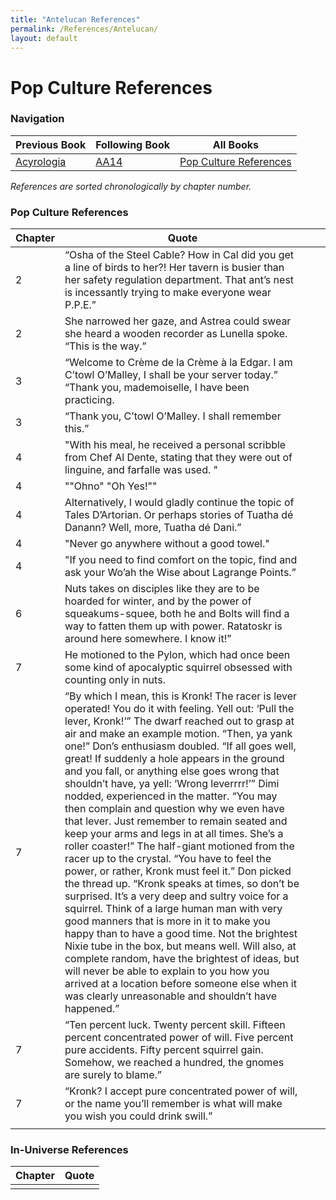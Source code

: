 ```yaml
---
title: "Antelucan References"
permalink: /References/Antelucan/
layout: default
---
```


# Pop Culture References

### Navigation
| Previous Book   | Following Book    | All Books                  |
| ------------ | -------------| ----------------------- |
| [Acyrologia](Acyrologia.md) | [AA14](AA14.md) | [Pop Culture References](../PopCultureReferences.md)                               |


_References are sorted chronologically by chapter number._

### Pop Culture References

| Chapter | Quote                                                                                                                                                                                                                                                                                                                                                                                                                                                                                                                                                                                                                                                                                                                                                                                                                                                                                                                                                                                                                                                                                                                                                                                                                                                                    |     |     |
| ------- | ------------------------------------------------------------------------------------------------------------------------------------------------------------------------------------------------------------------------------------------------------------------------------------------------------------------------------------------------------------------------------------------------------------------------------------------------------------------------------------------------------------------------------------------------------------------------------------------------------------------------------------------------------------------------------------------------------------------------------------------------------------------------------------------------------------------------------------------------------------------------------------------------------------------------------------------------------------------------------------------------------------------------------------------------------------------------------------------------------------------------------------------------------------------------------------------------------------------------------------------------------------------------ | --- | --- |
| 2       | “Osha of the Steel Cable? How in Cal did you get a line of birds to her?! Her tavern is busier than her safety regulation department. That ant’s nest is incessantly trying to make everyone wear P.P.E.”                                                                                                                                                                                                                                                                                                                                                                                                                                                                                                                                                                                                                                                                                                                                                                                                                                                                                                                                                                                                                                                                |     |     |
| 2       | She narrowed her gaze, and Astrea could swear she heard a wooden recorder as Lunella spoke. “This is the way.”                                                                                                                                                                                                                                                                                                                                                                                                                                                                                                                                                                                                                                                                                                                                                                                                                                                                                                                                                                                                                                                                                                                                                           |     |     |
| 3       | “Welcome to Crème de la Crème à la Edgar. I am C’towl O’Malley, I shall be your server today.” “Thank you, mademoiselle, I have been practicing.                                                                                                                                                                                                                                                                                                                                                                                                                                                                                                                                                                                                                                                                                                                                                                                                                                                                                                                                                                                                                                                                                                                         |     |     |
| 3       | “Thank you, C’towl O’Malley. I shall remember this.”                                                                                                                                                                                                                                                                                                                                                                                                                                                                                                                                                                                                                                                                                                                                                                                                                                                                                                                                                                                                                                                                                                                                                                                                                     |     |     |
| 4       | "With his meal, he received a personal scribble from Chef Al Dente, stating that they were out of linguine, and farfalle was used. "                                                                                                                                                                                                                                                                                                                                                                                                                                                                                                                                                                                                                                                                                                                                                                                                                                                                                                                                                                                                                                                                                                                                     |     |     |
| 4       | ""Ohno" "Oh Yes!""                                                                                                                                                                                                                                                                                                                                                                                                                                                                                                                                                                                                                                                                                                                                                                                                                                                                                                                                                                                                                                                                                                                                                                                                                                                       |     |     |
| 4       | Alternatively, I would gladly continue the topic of Tales D’Artorian. Or perhaps stories of Tuatha dé Danann? Well, more, Tuatha dé Dani.”                                                                                                                                                                                                                                                                                                                                                                                                                                                                                                                                                                                                                                                                                                                                                                                                                                                                                                                                                                                                                                                                                                                               |     |     |
| 4       | "Never go anywhere without a good towel."                                                                                                                                                                                                                                                                                                                                                                                                                                                                                                                                                                                                                                                                                                                                                                                                                                                                                                                                                                                                                                                                                                                                                                                                                                |     |     |
| 4       | "If you need to find comfort on the topic, find and ask your Wo’ah the Wise about Lagrange Points.”                                                                                                                                                                                                                                                                                                                                                                                                                                                                                                                                                                                                                                                                                                                                                                                                                                                                                                                                                                                                                                                                                                                                                                      |     |     |
| 6       | Nuts takes on disciples like they are to be hoarded for winter, and by the power of squeakums-squee, both he and Bolts will find a way to fatten them up with power. Ratatoskr is around here somewhere. I know it!”                                                                                                                                                                                                                                                                                                                                                                                                                                                                                                                                                                                                                                                                                                                                                                                                                                                                                                                                                                                                                                                     |     |     |
| 7       | He motioned to the Pylon, which had once been some kind of apocalyptic squirrel obsessed with counting only in nuts.                                                                                                                                                                                                                                                                                                                                                                                                                                                                                                                                                                                                                                                                                                                                                                                                                                                                                                                                                                                                                                                                                                                                                     |     |     |
| 7       | “By which I mean, this is Kronk! The racer is lever operated! You do it with feeling. Yell out: ‘Pull the lever, Kronk!’” The dwarf reached out to grasp at air and make an example motion. “Then, ya yank one!” Don’s enthusiasm doubled. “If all goes well, great! If suddenly a hole appears in the ground and you fall, or anything else goes wrong that shouldn’t have, ya yell: ‘Wrong leverrrr!’” Dimi nodded, experienced in the matter. “You may then complain and question why we even have that lever. Just remember to remain seated and keep your arms and legs in at all times. She’s a roller coaster!” The half-giant motioned from the racer up to the crystal. “You have to feel the power, or rather, Kronk must feel it.” Don picked the thread up. “Kronk speaks at times, so don’t be surprised. It’s a very deep and sultry voice for a squirrel. Think of a large human man with very good manners that is more in it to make you happy than to have a good time. Not the brightest Nixie tube in the box, but means well. Will also, at complete random, have the brightest of ideas, but will never be able to explain to you how you arrived at a location before someone else when it was clearly unreasonable and shouldn’t have happened.” |     |     |
| 7       | “Ten percent luck. Twenty percent skill. Fifteen percent concentrated power of will. Five percent pure accidents. Fifty percent squirrel gain. Somehow, we reached a hundred, the gnomes are surely to blame.”                                                                                                                                                                                                                                                                                                                                                                                                                                                                                                                                                                                                                                                                                                                                                                                                                                                                                                                                                                                                                                                           |     |     |
| 7       | “Kronk? I accept pure concentrated power of will, or the name you’ll remember is what will make you wish you could drink swill.”                                                                                                                                                                                                                                                                                                                                                                                                                                                                                                                                                                                                                                                                                                                                                                                                                                                                                                                                                                                                                                                                                                                                         |     |     |
|         |                                                                                                                                                                                                                                                                                                                                                                                                                                                                                                                                                                                                                                                                                                                                                                                                                                                                                                                                                                                                                                                                                                                                                                                                                                                                          |     |     |


### In-Universe References

| Chapter | Quote                                                                                                                                                                                                                                                                                                                                                                                                                                                                                                                                                                                                                                                                                                                                                                                                                                                                                                                                                                                                                                                                                                                                                                                    |
| ------- | ----------------------------------------------------------------- |
|        |                                                                                                                                                                                                                                                                                                                                                                                                                                                                                                                                                                                                                                                                                                                                                                                                                                            |
